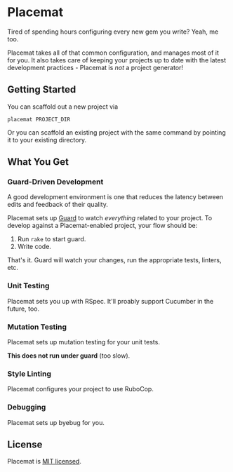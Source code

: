 Placemat
========

Tired of spending hours configuring every new gem you write? Yeah, me too.

Placemat takes all of that common configuration, and manages most of it for
you. It also takes care of keeping your projects up to date with the latest
development practices - Placemat is _not_ a project generator!


Getting Started
---------------

You can scaffold out a new project via

    placemat PROJECT_DIR

Or you can scaffold an existing project with the same command by pointing it to
your existing directory.


What You Get
------------

### Guard-Driven Development

A good development environment is one that reduces the latency between edits
and feedback of their quality.

Placemat sets up [Guard](https://github.com/guard/guard) to watch _everything_
related to your project. To develop against a Placemat-enabled project, your
flow should be:

1. Run `rake` to start guard.
2. Write code.

That's it. Guard will watch your changes, run the appropriate tests, linters,
etc.


### Unit Testing

Placemat sets you up with RSpec. It'll proably support Cucumber in the future,
too.


### Mutation Testing

Placemat sets up mutation testing for your unit tests.

**This does not run under guard** (too slow).


### Style Linting

Placemat configures your project to use RuboCop.


### Debugging

Placemat sets up byebug for you.


License
-------

Placemat is [MIT licensed](MIT-LICENSE.md).
